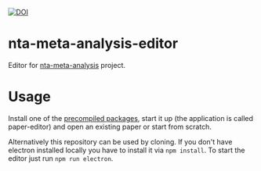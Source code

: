 [![DOI](https://zenodo.org/badge/DOI/10.5281/zenodo.1243058.svg)](https://doi.org/10.5281/zenodo.1243058)

# nta-meta-analysis-editor

Editor for [nta-meta-analysis](https://github.com/CN-TU/nta-meta-analysis) project.

# Usage

Install one of the [precompiled packages](https://github.com/CN-TU/nta-meta-analysis-editor/releases/latest), start it up (the application is called paper-editor) and open an existing paper or start from scratch.

Alternatively this repository can be used by cloning. If you don't have electron installed locally you have to install it via `npm install`. To start the editor just run `npm run electron`.
